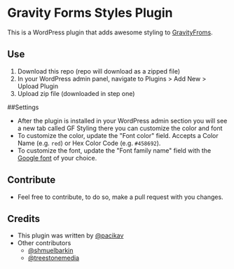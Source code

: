 # Gravity Forms Styles Plugin
This is a WordPress plugin that adds awesome styling to [GravityFroms](https://www.gravityforms.com/).
## Use
1. Download this repo (repo will download as a zipped file)
1. In your WordPress admin panel, navigate to Plugins > Add New > Upload Plugin
1. Upload zip file (downloaded in step one)

##Settings
- After the plugin is installed in your WordPress admin section you will see a new tab called GF Styling there you can customize the color and font
- To customize the color, update the "Font color" field. Accepts a Color Name (e.g. `red`) or Hex Color Code (e.g. `#458692`).
- To customize the font, update the "Font family name" field with the [Google font](https://fonts.google.com/) of your choice.

## Contribute
- Feel free to contribute, to do so, make a pull request with you changes.

## Credits
- This plugin was written by [@pacikav](https://github.com/pacikav)
- Other contributors
  - [@shmuelbarkin](https://github.com/shmuelbarkin)
  - [@treestonemedia](https://github.com/treestonemedia)
